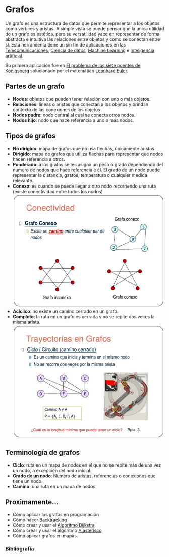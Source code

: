 # Grafos

Un grafo es una estructura de datos que permite representar a los objetos como vértices y aristas. A simple vista se puede pensar que la única utilidad de un grafo es estética, pero su versatilidad yace en representar de forma abstracta e intuitiva las relaciones entre objetos y como se conectan entre sí. Esta herramienta tiene un sin fin de aplicaciones en las [Telecomunicaciones](Anexos/Telecomunicaciones.md), [Ciencia de datos](Anexos/Ciencia_de_datos.md), [Machine Learning](Anexos/Machine_Learning.md) e [Inteligencia artificial](Anexos/Inteligencia_artificial.md).

Su primera aplicación fue en [El problema de los siete puentes de Königsberg](Anexos/El_problema_de_los_siete_puentes_de_Königsberg.md) solucionado por el matemático [Leonhard Euler](Mencion/Leonhard_Euler.md).

## Partes de un grafo

- **Nodos**: objetos que pueden tener relación con uno o más objetos.
- **Relaciones**: líneas o aristas que conectan a los objetos y brindan contexto de las conexiones de los objetos.
- **Nodos padre**: nodo central al cual se conecta otros nodos.
- **Nodos hijo**: nodo que hace referencia a uno o más nodos.

## Tipos de grafos

- **No dirigido**: mapa de grafos que no usa flechas, únicamente aristas
- **Dirigido**: mapa de grafos que utiliza flechas para representar que nodos hacen referencia a otros.
- **Ponderado**: a los grafos se les asigna un peso o grado dependiendo del numero de nodos que hace referencia e él. El grado de un nodo puede representar la distancia, gastos, temperatura o cualquier medida relevante.
- **Conexo**: es cuando se puede llegar a otro nodo recorriendo una ruta (existe conectividad entre todos los nodos)
  ![Grafo conexo](conexo.png)
- **Acíclico**: no existe un camino cerrado en un grafo.
- **Completo**: la ruta en un grafo es cerrada y no se repite dos veces la misma arista.
  ![Grafo completo](completo.png)

## Terminología de grafos

- **Ciclo**: ruta en un mapa de nodos en el que no se repite más de una vez un nodo, a excepción del nodo inicial.
- **Grado de un nodo**: Numero de aristas, referencias o conexiones que tiene un nodo.
- **Camino**: una ruta en un mapa de nodos

## Proximamente...

- Cómo aplicar los grafos en programación
- Cómo hacer [Backtracking](Algoritmos/Backtracking.md)
- Cómo crear y usar el [Algoritmo Dijkstra](Algoritmos/Dijkstra.md)
- Cómo crear y usar el algoritmo [A asterisco](Algoritmos/A✳️.md)
- Cómo aplicar grafos en mapas.

### [Bibliografía](Bibliografía/Bibliografía.md)
